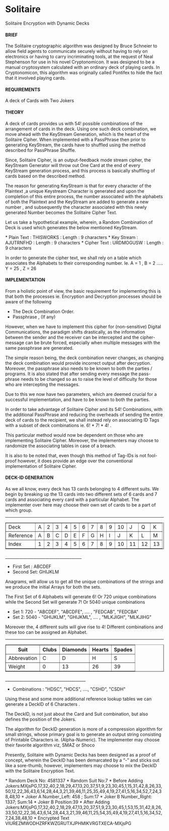 # Solitaire #
Solitaire Encryption with Dynamic Decks

<h4>BRIEF</h4>
<p>The Solitaire cryptographic algorithm was designed by Bruce Schneier to allow field agents to communicate securely without having to rely on electronics or having to carry incriminating tools, at the request of Neal Stephenson for use in his novel Cryptonomicon. It was designed to be a manual cryptosystem calculated with an ordinary deck of playing cards. In Cryptonomicon, this algorithm was originally called Pontifex to hide the fact that it involved playing cards.</p>

<h4>REQUIREMENTS</h4>
<p>A deck of Cards with Two Jokers</p>

<h4>THEORY</h4>
<p>A deck of cards provides us with 54! possible combinations of the arrangement of cards in the deck. Using one such deck combination, we move ahead with the KeyStream Generation, which is the heart of the Solitaire Cipher. When implemented with a PassPhrase then prior to generating KeyStream, the cards have to shuffled using the method described for PassPhrase Shuffle.</p>
<p>Since, Solitaire Cipher, is an output-feedback mode stream cipher, the KeyStream Generator will throw out One Card at the end of every KeyStream generation process, and this process is basically shuffling of cards based on the described method.</p>
<p>The reason for generating KeyStream is that for every character of the Plaintext ,a unique Keystream Character is generated and upon the completion of this entire process, the number associated with the alphabets of both the Plaintext and the KeyStream are added to generate a new number , and subsequently the character associated with this newly generated Number becomes the Solitaire Cipher Text.</p>
<p>Let us take a hypothetical example, wherein, a Random Combination of Deck is used which generates the below mentioned KeyStream.</p>
* Plain Text 	: THISWORKS	: Length : 9 characters
* Key Stream	: AJUTRNFHD	: Length : 9 characters
* Cipher Text	: URDMOGUSW	: Length : 9 characters
<p>In order to generate the cipher text, we shall rely on a table which associates the Alphabets to their corresponding number. Ie. A = 1 , B = 2 ….. Y = 25 , Z = 26</p>

<h4>IMPLEMENTATION</h4>
From a holistic point of view, the basic requirement for implementing this is that both the processes ie. Encryption and Decryption processes should be aware of the following 

* The Deck Combination Order.
* Passphrase , (If any)

However, when we have to implement this cipher for (non-sensitive) Digital Communications, the paradigm shifts drastically, as the information between the sender and the receiver can be intercepted and the cipher-message can be brute forced, especially when multiple messages with the same passphrase are generated.

The simple reason being, the deck combination never changes, as changing the deck combination would provide incorrect output after decryption. Moreover, the passphrase also needs to be known to both the parties / programs. It is also stated that after sending every message the pass-phrase needs to be changed so as to raise the level of difficulty for those who are intercepting the messages.

Due to this we now have two parameters, which are deemed crucial for a successful implementation, and have to be known to both the parties. 

In order to take advantage of Solitaire Cipher and its 54! Combinations, with the additional PassPhrase and reducing the overheads of sending the entire deck of cards to the recipient, we shall instead rely on associating ID Tags with a subset of deck combinations ie. 6! * 7! * 4! . 

This particular method would now be dependent on those who are implementing Solitaire Cipher. Moreover, the implementers may choose to randomize the associating tables in case of a breach.

It is also to be noted that, even though this method of Tag-IDs is not fool-proof however, it does provide an edge over the conventional implementation of Solitaire Cipher. 

<h4>DECK-ID GENERATION</h4>
As we all know, every deck has 13 cards belonging to 4 different suits. We begin by breaking up the 13 cards into two different sets of 6 cards and 7 cards and associating every card with a particular Alphabet. The implementer over here may choose their own set of cards to be a part of which group. 

______________________________________
<table class="tftable" border="1">
    <tr>
        <td>Deck</td>
        <td>A</td>
        <td>2</td>
        <td>3</td>
        <td>4</td>
        <td>5</td>
        <td>6</td>
        <td>7</td>
        <td>8</td>
        <td>9</td>
        <td>10</td>
        <td>J</td>
        <td>Q</td>
        <td>K</td>
    </tr>
    <tr>
        <td>Reference</td>
        <td>A</td>
        <td>B</td>
        <td>C</td>
        <td>D</td>
        <td>E</td>
        <td>F</td>
        <td>G</td>
        <td>H</td>
        <td>I</td>
        <td>J</td>
        <td>K</td>
        <td>L</td>
        <td>M</td>
    </tr>
    <tr>
        <td>Index</td>
        <td>1</td>
        <td>2</td>
        <td>3</td>
        <td>4</td>
        <td>5</td>
        <td>6</td>
        <td>7</td>
        <td>8</td>
        <td>9</td>
        <td>10</td>
        <td>11</td>
        <td>12</td>
        <td>13</td>
    </tr>
</table>
______________________________________

* First Set : ABCDEF
* Second Set: GHIJKLM

Anagrams, will allow us to get all the unique combinations of the strings and we produce the initial Arrays for both the sets.

The First Set of 6 Alphabets will generate 6! Or 720 unique combinations while the Second Set will generate 7! Or 5040 unique combinations

* Set 1: 720 - "ABCDEF", "ABCDFE", .... , "FEDCAB", "FEDCBA"
* Set 2: 5040 - "GHIJKLM", "GHIJKML",  …. , "MLKJIGH", "MLKJIHG"

Moreover the, 4 different suits will give rise to 4! Different combinations and these too can be assigned an Alphabet. 

________________________________________
<table class="tftable" border="1">
<tr><th>Suit</th><th>Clubs</th><th>Diamonds</th><th>Hearts</th><th>Spades</th></tr>
<tr><td>Abbrevation</td><td>C</td><td>D</td><td>H</td><td>S</td></tr>
<tr><td>Weight</td><td>0</td><td>13</td><td>26</td><td>39</td></tr>
</table>
________________________________________

* Combinations : "HDSC", "HDCS", …., "CSHD", "CSDH"

Using these and some more additional reference lookup tables we can generate a DeckID of 6 Characters .

The DeckID, is not just about the Card and Suit combination, but also defines the position of the Jokers. 

The algorithm for DeckID generation is more of a compression algorithm for small strings, whose primary goal is to generate an output string consisting of Printable Characters ie. (Alpha-Numeric). The implementer may choose their favorite algorithm viz, SMAZ or Shoco 

Presently, Solitaire with Dynamic Decks has been designed as a proof of concept, wherein the DeckID has been demarcated by a “-” and sticks out like a sore-thumb, however, implementers may choose to mix the DeckID with the Solitaire Encryption Text.
<p>
* Random Deck No: 4581337
* Random Suit No:7
* Before Adding Jokers:MXjsPG,17,32,40,2,18,29,47,13,20,37,51,9,23,30,45,1,15,31,42,8,26,33,50,12,22,36,43,6,14,28,44,3,21,39,46,11,25,35,49,4,19,27,41,5,16,34,52,7,24,38,48,10
* Joker A Number_Left: 458 ; Sum:17
* Joker B Number_Right: 1337; Sum:14
* Joker B Position:39
* After Adding Jokers:MXjsPG,17,32,40,2,18,29,47,13,20,37,51,9,23,30,45,1,53,15,31,42,8,26,33,50,12,22,36,43,6,14,28,44,3,21,39,46,11,25,54,35,49,4,19,27,41,5,16,34,52,7,24,38,48,10
* Encrypted Text	VIUREZMWODHZRFKWZGRUTXJPHMIKVRGTXECA-MXjsPG
</p>
